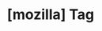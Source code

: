 ---
article_id: 0
description: List of articles under [mozilla] tag.
image: http://huntingbears.com.ve/static/img/site/mstile-310x310.png
layout: tag
slug: mozilla
title: '[mozilla] Tag'
---